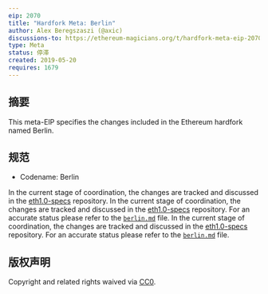 ```yaml
---
eip: 2070
title: "Hardfork Meta: Berlin"
author: Alex Beregszaszi (@axic)
discussions-to: https://ethereum-magicians.org/t/hardfork-meta-eip-2070-berlin-discussion/3561
type: Meta
status: 停滞
created: 2019-05-20
requires: 1679
---
```


## 摘要

This meta-EIP specifies the changes included in the Ethereum hardfork named Berlin.

## 规范

- Codename: Berlin

In the current stage of coordination, the changes are tracked and discussed in the [eth1.0-specs](https://github.com/ethereum/eth1.0-specs) repository. In the current stage of coordination, the changes are tracked and discussed in the [eth1.0-specs](https://github.com/ethereum/eth1.0-specs) repository. For an accurate status please refer to the [`berlin.md`](https://github.com/ethereum/eth1.0-specs/blob/master/network-upgrades/mainnet-upgrades/berlin.md) file. In the current stage of coordination, the changes are tracked and discussed in the [eth1.0-specs](https://github.com/ethereum/eth1.0-specs) repository. For an accurate status please refer to the [`berlin.md`](https://github.com/ethereum/eth1.0-specs/blob/master/network-upgrades/mainnet-upgrades/berlin.md) file.

## 版权声明

Copyright and related rights waived via [CC0](../LICENSE.md).
